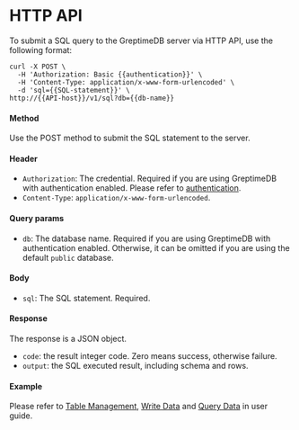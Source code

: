 # HTTP API

To submit a SQL query to the GreptimeDB server via HTTP API, use the following format:

```shell
curl -X POST \
  -H 'Authorization: Basic {{authentication}}' \
  -H 'Content-Type: application/x-www-form-urlencoded' \
  -d 'sql={{SQL-statement}}' \
http://{{API-host}}/v1/sql?db={{db-name}}
```

#### Method

Use the POST method to submit the SQL statement to the server.

#### Header

- `Authorization`: The credential. Required if you are using GreptimeDB with authentication enabled. Please refer to [authentication](/v0.4/user-guide/clients/http-api.md#authentication).
- `Content-Type`: `application/x-www-form-urlencoded`.

#### Query params

- `db`: The database name. Required if you are using GreptimeDB with authentication enabled. Otherwise, it can be omitted if you are using the default `public` database.

#### Body

- `sql`: The SQL statement. Required.

#### Response

The response is a JSON object.

- `code`: the result integer code. Zero means success, otherwise failure.
- `output`: the SQL executed result, including schema and rows.

#### Example

Please refer to [Table Management](/v0.4/user-guide/table-management.md#http-api), [Write Data](/v0.4/user-guide/write-data/sql.md#http-api) and [Query Data](/v0.4/user-guide/query-data/sql.md#http-api) in user guide.
